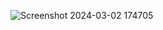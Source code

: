 ![Screenshot 2024-03-02 174705](https://github.com/saumil143/table1/assets/113255348/5c76c095-be55-41ba-b341-26f0e7602677)
